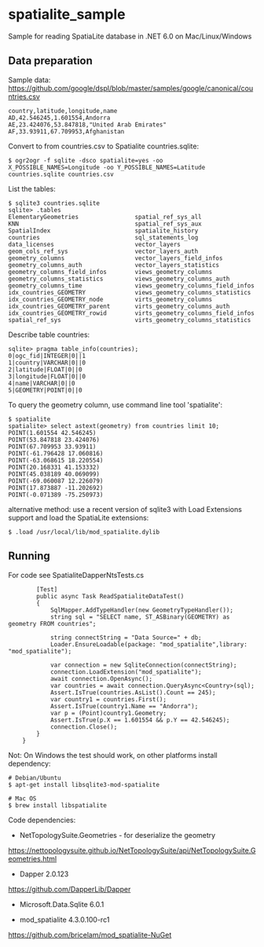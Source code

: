 # spatialite_sample

Sample for reading SpatiaLite database in .NET 6.0 on Mac/Linux/Windows

## Data preparation

Sample data: https://github.com/google/dspl/blob/master/samples/google/canonical/countries.csv

```
country,latitude,longitude,name
AD,42.546245,1.601554,Andorra
AE,23.424076,53.847818,"United Arab Emirates"
AF,33.93911,67.709953,Afghanistan
```

Convert to from countries.csv to Spatialite countries.sqlite:

```
$ ogr2ogr -f sqlite -dsco spatialite=yes -oo X_POSSIBLE_NAMES=Longitude -oo Y_POSSIBLE_NAMES=Latitude countries.sqlite countries.csv
```

List the tables:

```
$ sqlite3 countries.sqlite
sqlite> .tables
ElementaryGeometries                spatial_ref_sys_all
KNN                                 spatial_ref_sys_aux
SpatialIndex                        spatialite_history
countries                           sql_statements_log
data_licenses                       vector_layers
geom_cols_ref_sys                   vector_layers_auth
geometry_columns                    vector_layers_field_infos
geometry_columns_auth               vector_layers_statistics
geometry_columns_field_infos        views_geometry_columns
geometry_columns_statistics         views_geometry_columns_auth
geometry_columns_time               views_geometry_columns_field_infos
idx_countries_GEOMETRY              views_geometry_columns_statistics
idx_countries_GEOMETRY_node         virts_geometry_columns
idx_countries_GEOMETRY_parent       virts_geometry_columns_auth
idx_countries_GEOMETRY_rowid        virts_geometry_columns_field_infos
spatial_ref_sys                     virts_geometry_columns_statistics
```

Describe table countries:

```
sqlite> pragma table_info(countries);
0|ogc_fid|INTEGER|0||1
1|country|VARCHAR|0||0
2|latitude|FLOAT|0||0
3|longitude|FLOAT|0||0
4|name|VARCHAR|0||0
5|GEOMETRY|POINT|0||0
```

To query the geometry column, use command line tool 'spatialite':

```
$ spatialite
spatialite> select astext(geometry) from countries limit 10;
POINT(1.601554 42.546245)
POINT(53.847818 23.424076)
POINT(67.709953 33.93911)
POINT(-61.796428 17.060816)
POINT(-63.068615 18.220554)
POINT(20.168331 41.153332)
POINT(45.038189 40.069099)
POINT(-69.060087 12.226079)
POINT(17.873887 -11.202692)
POINT(-0.071389 -75.250973)
```

 alternative method: use a recent version of sqlite3 with Load Extensions support and load the SpatiaLite extensions:
 
 ```
 $ .load /usr/local/lib/mod_spatialite.dylib
 ```

## Running

For code see SpatialiteDapperNtsTests.cs

```
        [Test]
        public async Task ReadSpatialiteDataTest()
        {
            SqlMapper.AddTypeHandler(new GeometryTypeHandler());
            string sql = "SELECT name, ST_ASBinary(GEOMETRY) as geometry FROM countries";

            string connectString = "Data Source=" + db;
            Loader.EnsureLoadable(package: "mod_spatialite",library: "mod_spatialite");

            var connection = new SqliteConnection(connectString);
            connection.LoadExtension("mod_spatialite");
            await connection.OpenAsync();
            var countries = await connection.QueryAsync<Country>(sql);
            Assert.IsTrue(countries.AsList().Count == 245);
            var country1 = countries.First();
            Assert.IsTrue(country1.Name == "Andorra");
            var p = (Point)country1.Geometry;
            Assert.IsTrue(p.X == 1.601554 && p.Y == 42.546245);
            connection.Close();
        }
    }
```

Not: On Windows the test should work, on other platforms install dependency:

```
# Debian/Ubuntu
$ apt-get install libsqlite3-mod-spatialite

# Mac OS
$ brew install libspatialite
```

Code dependencies:

- NetTopologySuite.Geometries - for deserialize the geometry

https://nettopologysuite.github.io/NetTopologySuite/api/NetTopologySuite.Geometries.html

- Dapper 2.0.123

https://github.com/DapperLib/Dapper

- Microsoft.Data.Sqlite 6.0.1

- mod_spatialite 4.3.0.100-rc1

https://github.com/bricelam/mod_spatialite-NuGet
